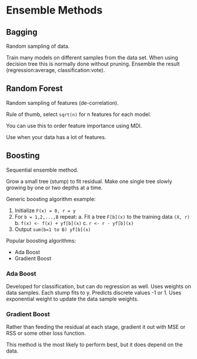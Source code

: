 # Ensemble Methods

## Bagging

Random sampling of data.

Train many models on different samples from the data set. When using decision
tree this is normally done without pruning. Ensemble the result
(regression:average, classification:vote).

## Random Forest

Random sampling of features (de-correlation).

Rule of thumb, select `sqrt(n)` for n features for each model.

You can use this to order feature importance using MDI.

Use when your data has a lot of features.

## Boosting

Sequential ensemble method.

Grow a small tree (stump) to fit residual. Make one single tree slowly growing
by one or two depths at a time.

Generic boosting algorithm example:

1. Initialize `F(x) = 0, r = y`
2. For `b = 1,2,...,B` repeat:
   a. Fit a tree `F[b](x)` to the training data `(X, r)`
   b. `f(x) <- f(x) + yf[b](x)`
   c. `r <- r - yf[b](x)`
3. Output `sum(b=1 to B) yf[b](x)`

Popular boosting algorithms:

- Ada Boost
- Gradient Boost

### Ada Boost

Developed for classification, but can do regression as well. Uses weights on
data samples. Each stump fits to y. Predicts discrete values -1 or 1. Uses
exponential weight to update the data sample weights.

### Gradient Boost

Rather than feeding the residual at each stage, gradient it out with MSE or RSS
or some other loss function.

This method is the most likely to perform best, but it does depend on the data.
